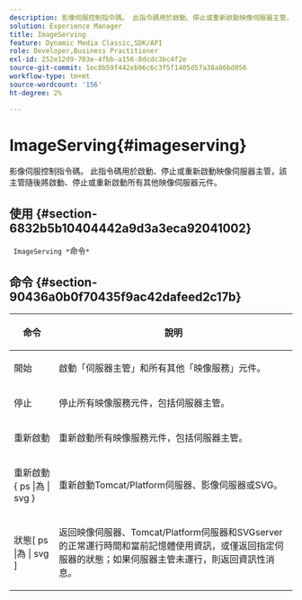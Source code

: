 ```yaml
---
description: 影像伺服控制指令碼。 此指令碼用於啟動、停止或重新啟動映像伺服器主管，該主管隨後將啟動、停止或重新啟動所有其他映像伺服器元件。
solution: Experience Manager
title: ImageServing
feature: Dynamic Media Classic,SDK/API
role: Developer,Business Practitioner
exl-id: 252e12d9-703e-4fbb-a156-8dcdc3bc4f2e
source-git-commit: 1ec8b59f442eb96c6c3f5f1405d57a38a86bd056
workflow-type: tm+mt
source-wordcount: '156'
ht-degree: 2%

---
```


# ImageServing{#imageserving}

影像伺服控制指令碼。 此指令碼用於啟動、停止或重新啟動映像伺服器主管，該主管隨後將啟動、停止或重新啟動所有其他映像伺服器元件。

## 使用 {#section-6832b5b10404442a9d3a3eca92041002}

` ImageServing *`命令`*`

## 命令 {#section-90436a0b0f70435f9ac42dafeed2c17b}

<table id="table_692C6A043F9747C88929FF20373EC88C"> 
 <thead> 
  <tr> 
   <th colname="col1" class="entry"> <p>命令 </p> </th> 
   <th colname="col2" class="entry"> <p>說明 </p> </th> 
  </tr> 
 </thead>
 <tbody> 
  <tr> 
   <td colname="col1"> <p> <span class="codeph"> 開始 </span> </p> </td> 
   <td colname="col2"> <p> 啟動「伺服器主管」和所有其他「映像服務」元件。 </p> </td> 
  </tr> 
  <tr> 
   <td colname="col1"> <p> <span class="codeph"> 停止  </span> </p> </td> 
   <td colname="col2"> <p> 停止所有映像服務元件，包括伺服器主管。 </p> </td> 
  </tr> 
  <tr> 
   <td colname="col1"> <p> <span class="codeph"> 重新啟動 </span> </p> </td> 
   <td colname="col2"> <p>重新啟動所有映像服務元件，包括伺服器主管。 </p> </td> 
  </tr> 
  <tr> 
   <td colname="col1"> <p> <span class="codeph"> 重新啟動{ ps |為 | svg }  </span> </p> </td> 
   <td colname="col2"> <p> 重新啟動Tomcat/Platform伺服器、影像伺服器或SVG。 </p> </td> 
  </tr> 
  <tr> 
   <td colname="col1"> <p> <span class="codeph"> 狀態[ ps |為 | svg ]  </span> </p> </td> 
   <td colname="col2"> <p>返回映像伺服器、Tomcat/Platform伺服器和SVGserver的正常運行時間和當前記憶體使用資訊，或僅返回指定伺服器的狀態；如果伺服器主管未運行，則返回資訊性消息。 </p> </td> 
  </tr> 
 </tbody> 
</table>
